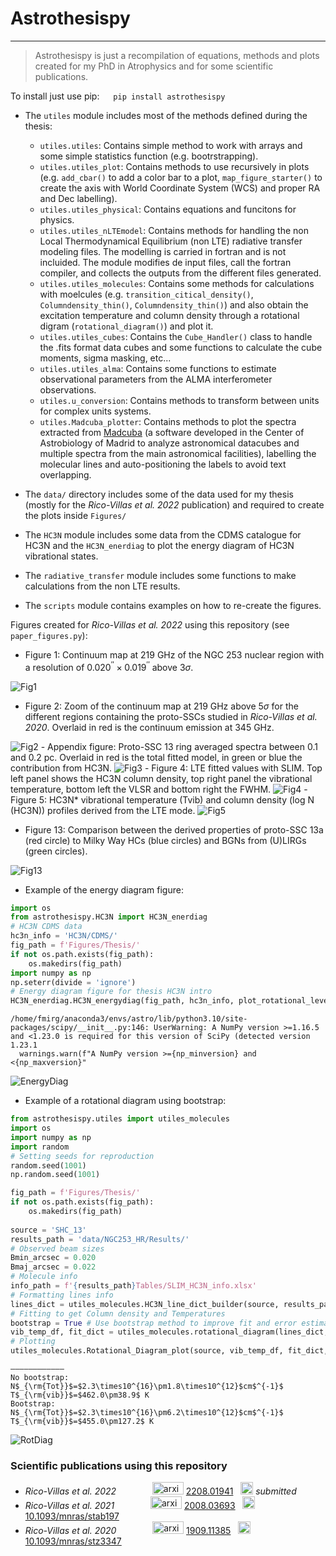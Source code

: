 # Astrothesispy
---

> Astrothesispy is just a recompilation of equations, methods and plots created for my PhD in Atrophysics and for some scientific publications.

To install just use pip:
&emsp;  ```
            pip install astrothesispy
        ```

- The ```utiles``` module includes most of the methods defined during the thesis:
    - ```utiles.utiles```: Contains simple method to work with arrays and some simple statistics function (e.g. bootrstrapping).
    - ```utiles.utiles_plot```: Contains methods to use recursively in plots (e.g. ```add_cbar()``` to add a color bar to a plot, ```map_figure_starter()``` to create the axis with World Coordinate System (WCS) and proper RA and Dec labelling).
    - ```utiles.utiles_physical```: Contains equations and funcitons for physics.
    - ```utiles.utiles_nLTEmodel```: Contains methods for handling the non Local Thermodynamical Equilibrium (non LTE) radiative transfer modeling files. The modelling is carried in fortran and is not incluided. The module modifies de input files, call the fortran compiler, and collects the outputs from the different files generated.
    - ```utiles.utiles_molecules```: Contains some methods for calculations with moelcules (e.g. ```transition_citical_density()```, ```Columndensity_thin()```, ```Columndensity_thin()```) and also obtain the excitation temperature and column density through a rotational digram (```rotational_diagram()```) and plot it.
    - ```utiles.utiles_cubes```: Contains the ```Cube_Handler()``` class to handle the .fits format data cubes and some functions to calculate the cube moments, sigma masking, etc...
    - ```utiles.utiles_alma```: Contains some functions to estimate observational parameters from the ALMA interferometer observations.
    - ```utiles.u_conversion```: Contains methods to transform between units for complex units systems.
    - ```utiles.Madcuba_plotter```: Contains methods to plot the spectra extracted from [Madcuba](https://cab.inta-csic.es/madcuba/) (a software developed in the Center of Astrobiology of Madrid to analyze astronomical datacubes and multiple spectra from the main astronomical facilities), labelling the molecular lines and auto-positioning the labels to avoid text overlapping.

 

- The ```data/``` directory includes some of the data used for my thesis (mostly for the _Rico-Villas et al. 2022_ publication) and required to create the plots inside ```Figures/```

- The ```HC3N``` module includes some data from the CDMS catalogue for HC3N and the ```HC3N_enerdiag``` to plot the energy diagram of HC3N vibrational states.

- The ```radiative_transfer``` module includes some functions to make calculations from the non LTE results.
- The ```scripts``` module contains examples on how to re-create the figures.


Figures created for  _Rico-Villas et al. 2022_ using this repository (see ```paper_figures.py```):
- Figure 1: Continuum map at 219 GHz of the NGC 253 nuclear region with a resolution of $0.020^{\prime\prime} \times 0.019^{\prime\prime}$ above $3\sigma$.

<img src="Figures/PaperNGC253HR/NGC253/Figure_1_219GHz.png" alt="Fig1" style="background-color: white;" />

- Figure 2: Zoom of the continuum map at 219 GHz above $5\sigma$ for the different regions containing the proto-SSCs studied in _Rico-Villas et al. 2020_. Overlaid in red is the continuum emission at 345 GHz.
<img src="Figures/PaperNGC253HR/NGC253/Figure_2_ALL_subcont_219GHz_and_350GHz.png" alt="Fig2" style="background-color: white;" />
- Appendix figure:  Proto-SSC 13 ring averaged spectra between 0.1 and 0.2 pc. Overlaid in red is the total fitted model, in green or blue the contribution from HC3N. 
<img src="Figures/PaperNGC253HR/SHC_13/rings/SHC_13_d0p15.png" alt="Fig3" style="background-color: white;" />
- Figure 4: LTE fitted values with SLIM. Top left panel shows the HC3N column density, top right panel the vibrational temperature, bottom left the VLSR and bottom right the FWHM.
<img src="Figures/PaperNGC253HR/SHC_13/Figure_4_SHC_13_SLIM_cubes_HC3Nvib_J24J26.png" alt="Fig4" style="background-color: white;" />
- Figure 5: HC3N* vibrational temperature (Tvib) and column density (log N (HC3N)) profiles derived from the LTE mode.
<img src="Figures/PaperNGC253HR/SHC_13/Figure_5_SHC_13_SLIM_Tex_and_logN_profiles.png" alt="Fig5" style="background-color: white;" />

- Figure 13: Comparison between the derived properties of proto-SSC 13a (red circle) to Milky Way HCs (blue circles) and BGNs from (U)LIRGs (green circles).
<img src="Figures/PaperNGC253HR/SHC_13/Figure_13_SHC_13_LIR_comp.png" alt="Fig13"  style="background-color: white;" />



- Example of the energy diagram figure:


```python
import os
from astrothesispy.HC3N import HC3N_enerdiag
# HC3N CDMS data 
hc3n_info = 'HC3N/CDMS/'
fig_path = f'Figures/Thesis/'
if not os.path.exists(fig_path):
    os.makedirs(fig_path)
import numpy as np
np.seterr(divide = 'ignore') 
# Energy diagram figure for thesis HC3N intro
HC3N_enerdiag.HC3N_energydiag(fig_path, hc3n_info, plot_rotational_levels = True, fig_format = '.png')
```

    /home/fmirg/anaconda3/envs/astro/lib/python3.10/site-packages/scipy/__init__.py:146: UserWarning: A NumPy version >=1.16.5 and <1.23.0 is required for this version of SciPy (detected version 1.23.1
      warnings.warn(f"A NumPy version >={np_minversion} and <{np_maxversion}"


<img src="Figures/Thesis/HC3N_Ediag_K_wrot_lvls.png" alt="EnergyDiag"  style="background-color: white;" />

- Example of a rotational diagram using bootstrap:


```python
from astrothesispy.utiles import utiles_molecules
import os
import numpy as np
import random
# Setting seeds for reproduction
random.seed(1001)
np.random.seed(1001)

fig_path = f'Figures/Thesis/'
if not os.path.exists(fig_path):
    os.makedirs(fig_path)
    
source = 'SHC_13'
results_path = 'data/NGC253_HR/Results/'
# Observed beam sizes
Bmin_arcsec = 0.020
Bmaj_arcsec = 0.022
# Molecule info
info_path = f'{results_path}Tables/SLIM_HC3N_info.xlsx'
# Formatting lines info
lines_dict = utiles_molecules.HC3N_line_dict_builder(source, results_path, info_path, Bmin_arcsec, Bmaj_arcsec)
# Fitting to get Column density and Temperatures
bootstrap = True # Use bootstrap method to improve fit and error estimation.
vib_temp_df, fit_dict = utiles_molecules.rotational_diagram(lines_dict, Jselect=24, bootstrap=bootstrap)
# Plotting
utiles_molecules.Rotational_Diagram_plot(source, vib_temp_df, fit_dict, fig_path, plot_noboots = False, plot_boots = True, fig_format = '.png')
```

    ———————————–
    No bootstrap:
    N$_{\rm{Tot}}$=$2.3\times10^{16}\pm1.8\times10^{12}$cm$^{-1}$ 	 T$_{\rm{vib}}$=$462.0\pm38.9$ K
    Bootstrap:
    N$_{\rm{Tot}}$=$2.3\times10^{16}\pm6.2\times10^{12}$cm$^{-1}$ 	 T$_{\rm{vib}}$=$455.0\pm127.2$ K


<img src="Figures/Thesis/SHC_13_Rotational_Diagram.png" alt="RotDiag" style="background-color: white;" />

### Scientific publications using this repository

 * _Rico-Villas et al. 2022_    &emsp; &emsp; &emsp;   <img src="Figures/readme_logos/arxiv-logo.svg" alt="arxiv" style="width: 50px; height: 20px;"/> [2208.01941](https://ui.adsabs.harvard.edu/link_gateway/2022arXiv220801941R/arxiv:2208.01941)  &nbsp;  <img src="Figures/readme_logos/DOI_logo.svg" alt="DOI" style="width: 20px; height: 20px;"/> _submitted_
 * _Rico-Villas et al. 2021_    &emsp; &emsp; &emsp;    <img src="Figures/readme_logos/arxiv-logo.svg" alt="arxiv" style="width: 50px; height: 20px;"/> [2008.03693](https://ui.adsabs.harvard.edu/link_gateway/2021MNRAS.502.3021R/arxiv:2008.03693)  &nbsp; <img src="Figures/readme_logos/DOI_logo.svg" alt="DOI" style="width: 20px; height: 20px;"/> [10.1093/mnras/stab197](https://ui.adsabs.harvard.edu/link_gateway/2021MNRAS.502.3021R/doi:10.1093/mnras/stab197)
 * _Rico-Villas et al. 2020_   &emsp; &emsp; &emsp;     <img src="Figures/readme_logos/arxiv-logo.svg" alt="arxiv" style="width: 50px; height: 20px;"/>  [1909.11385](https://ui.adsabs.harvard.edu/link_gateway/2020MNRAS.491.4573R/arxiv:1909.11385) &nbsp;  <img src="Figures/readme_logos/DOI_logo.svg" alt="DOI" style="width: 20px; height: 20px;"/> [10.1093/mnras/stz3347](https://ui.adsabs.harvard.edu/link_gateway/2020MNRAS.491.4573R/doi:10.1093/mnras/stz3347)




